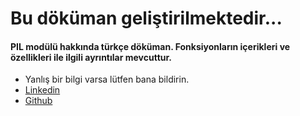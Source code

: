 # Bu döküman geliştirilmektedir...

#### PIL modülü hakkında türkçe döküman. Fonksiyonların içerikleri ve özellikleri ile ilgili ayrıntılar mevcuttur. 
* Yanlış bir bilgi varsa lütfen bana bildirin.
* [Linkedin](https://www.linkedin.com/in/mehmetserifpasa/)
* [Github](https://github.com/mehmetserifpasa)
